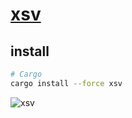 # [xsv](https://github.com/BurntSushi/xsv)

## install

```sh
# Cargo
cargo install --force xsv
```

![xsv](/assets/image/bin/xsv.png)
